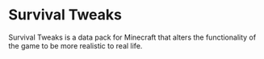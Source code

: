 # Survival Tweaks

Survival Tweaks is a data pack for Minecraft that alters the functionality of the game to be more realistic to real life.

